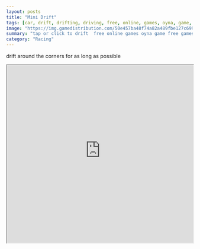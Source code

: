 ```yaml
---
layout: posts
title: "Mini Drift"
tags: [car, drift, drifting, driving, free, online, games, oyna, game, free, games, play, play, games]
image: "https://img.gamedistribution.com/50e457ba48f74a82a489fbe127c69940-512x384.jpeg"
summary: "tap or click to drift  free online games oyna game free games play play games"
category: "Racing"
---
```


drift around the corners for as long as possible

<iframe width="100%" height="480px;" src="https://html5.gamedistribution.com/50e457ba48f74a82a489fbe127c69940/"></iframe>